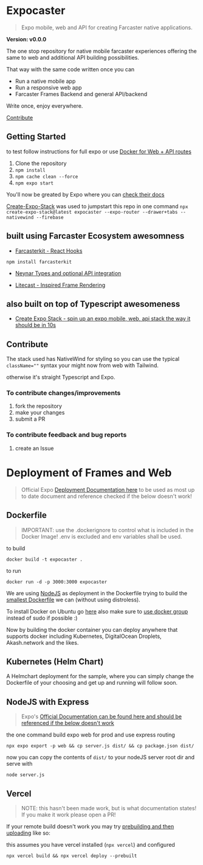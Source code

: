 # Expocaster

>Expo mobile, web and API for creating Farcaster native applications.

**Version: v0.0.0**

The one stop repository for native mobile farcaster experiences offering the same to web and additional API building possibilities.

That way with the same code written once you can

- Run a native mobile app
- Run a responsive web app
- Farcaster Frames Backend and general API/backend

Write once, enjoy everywhere.

[Contribute](#contribute)

## Getting Started

to test follow instructions for full expo or use [Docker for Web + API routes](#dockerfile)
1) Clone the repository
1) ```npm install``` 
1) ```npm cache clean --force```
1) ```npm expo start```

You'll now be greated by Expo where you can [check their docs](https://docs.expo.dev/get-started/expo-go/)

[Create-Expo-Stack](createexpostack.com) was used to jumpstart this repo in one command ```npx create-expo-stack@latest expocaster --expo-router --drawer+tabs --nativewind --firebase```

## built using Farcaster Ecosystem awesomness

- [Farcasterkit - React Hooks](https://www.farcasterkit.com/)

```
npm install farcasterkit
```

- [Neynar Types and optional API integration](neynar.com)

- [Litecast - Inspired Frame Rendering](https://github.com/dylsteck/litecast)

## also built on top of Typescript awesomeness

- [Create Expo Stack - spin up an expo mobile, web, api stack the way it should be in 10s](https://createexpostack.com/)

## Contribute

The stack used has NativeWind for styling so you can use the typical ```className=""``` syntax your might now from web with Tailwind.

otherwise it's straight Typescript and Expo.

### To contribute changes/improvements

1) fork the repository
2) make your changes
3) submit a PR

### To contribute feedback and bug reports

1) create an Issue

# Deployment of Frames and Web

>Official Expo [Deployment Documentation here](https://vercel.com/docs/cli/deploying-from-cli#deploying-from-local-build-prebuilt) to be used as most up to date document and reference checked if the below doesn't work!

## Dockerfile

>IMPORTANT: use the .dockerignore to control what is included in the Docker Image! .env is excluded and env variables shall be used.

to build 
```
docker build -t expocaster .
```

to run
```
docker run -d -p 3000:3000 expocaster
```

We are using [NodeJS](#nodejs-with-express) as deployment in the Dockerfile trying to build the [smallest Dockerfile](https://snyk.io/blog/choosing-the-best-node-js-docker-image/) we can (without using distroless).

To install Docker on Ubuntu go [here](https://docs.docker.com/engine/install/ubuntu/#install-using-the-repository) also make sure to [use docker group](https://docs.docker.com/engine/install/linux-postinstall/) instead of sudo if possible :)

Now by building the docker container you can deploy anywhere that supports docker including Kubernetes, DigitalOcean Droplets, Akash.network and the likes.

## Kubernetes (Helm Chart)

A Helmchart deployment for the sample, where you can simply change the Dockerfile of your choosing and get up and running will follow soon.

## NodeJS with Express

> Expo's [Official Documentation can be found here and should be referenced if the below doesn't work](https://docs.expo.dev/router/reference/api-routes/#express)

the one command build expo web for prod and use express routing

```
npx expo export -p web && cp server.js dist/ && cp package.json dist/
```

now you can copy the contents of `dist/` to your nodeJS server root dir and serve with
```
node server.js
```

## Vercel

>NOTE: this hasn't been made work, but is what documentation states! If you make it work please open a PR!

If your remote build doesn't work you may try [prebuilding and then uploading](https://vercel.com/docs/cli/deploying-from-cli#deploying-from-local-build-prebuilt) like so:

this assumes you have vercel installed (```npx vercel```) and configured

```
npx vercel build && npx vercel deploy --prebuilt
```

